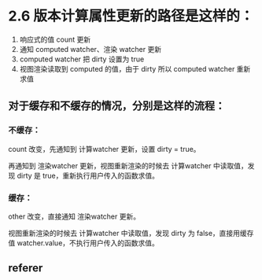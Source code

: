 # 2.6 版本计算属性更新的路径是这样的：

1. 响应式的值 count 更新
2. 通知 computed watcher、渲染 watcher 更新
3. computed watcher 把 dirty 设置为 true
4. 视图渲染读取到 computed 的值，由于 dirty 所以 computed watcher 重新求值


## 对于缓存和不缓存的情况，分别是这样的流程：

### 不缓存：

count 改变，先通知到 计算watcher 更新，设置 dirty = true。

再通知到 渲染watcher 更新，视图重新渲染的时候去 计算watcher 中读取值，发现 dirty 是 true，重新执行用户传入的函数求值。

### 缓存：

other 改变，直接通知 渲染watcher 更新。

视图重新渲染的时候去 计算watcher 中读取值，发现 dirty 为 false，直接用缓存值 watcher.value，不执行用户传入的函数求值。


## referer

[](https://juejin.im/post/5e8fd7a3f265da47c35d7d29)
